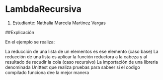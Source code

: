 # LambdaRecursiva
1) Estudiante: Nathalia Marcela Martinez Vargas

##Explicación

En el ejemplo se realiza:

La reducción de una lista de un elementos es ese elemento (caso base)
La reducción de una lista es aplicar la función reductora a la cabeza y al resultado de recudir la cola (caso recursivo)
La importación de una libreria denominada Unittest que realiza pruebas para sabeer si el codigo compilado funciona dee la mejor manera
